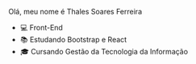 Olá, meu nome é Thales Soares Ferreira

- 💻 Front-End
- 📚 Estudando Bootstrap e React
- 🎓 Cursando Gestão da Tecnologia da Informação


